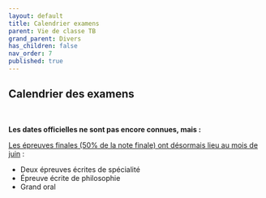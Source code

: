 ```yaml
---
layout: default
title: Calendrier examens
parent: Vie de classe TB
grand_parent: Divers
has_children: false
nav_order: 7
published: true
---
```

## Calendrier des examens

<br>

**Les dates officielles ne sont pas encore connues, mais :**

<u>Les épreuves finales (50% de la note finale) ont désormais lieu au mois de juin</u> : 
- Deux épreuves écrites de spécialité
- Épreuve écrite de philosophie
- Grand oral